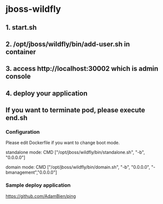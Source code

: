 # jboss-wildfly

## 1. start.sh


## 2. /opt/jboss/wildfly/bin/add-user.sh in container


## 3. access http://localhost:30002 which is admin console


## 4. deploy your application


## If you want to terminate pod, please execute end.sh

### Configuration
Please edit Dockerfile if you want to change boot mode.

standalone mode:
CMD ["/opt/jboss/wildfly/bin/standalone.sh", "-b", "0.0.0.0"]

domain mode:
CMD ["/opt/jboss/wildfly/bin/domain.sh", "-b", "0.0.0.0", "-bmanagement","0.0.0.0"]

### Sample deploy application
https://github.com/AdamBien/ping
